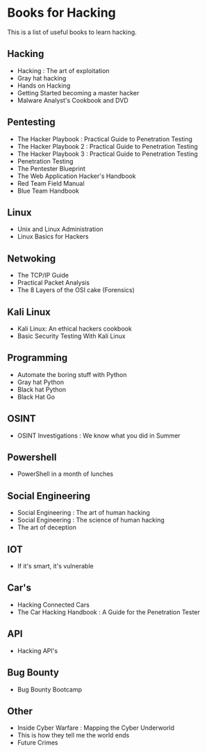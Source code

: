 
# Books for Hacking

This is a list of useful books to learn hacking.


## Hacking
- Hacking : The art of exploitation
- Gray hat hacking
- Hands on Hacking
- Getting Started becoming a master hacker
- Malware Analyst's Cookbook and DVD

## Pentesting
- The Hacker Playbook : Practical Guide to Penetration Testing
- The Hacker Playbook 2 : Practical Guide to Penetration Testing
- The Hacker Playbook 3 : Practical Guide to Penetration Testing
- Penetration Testing
- The Pentester Blueprint
- The Web Application Hacker's Handbook
- Red Team Field Manual
- Blue Team Handbook

## Linux
- Unix and Linux Administration
- Linux Basics for Hackers

## Netwoking
- The TCP/IP Guide
- Practical Packet Analysis
- The 8 Layers of the OSI cake (Forensics)

## Kali Linux
- Kali Linux: An ethical hackers cookbook
- Basic Security Testing With Kali Linux

## Programming
- Automate the boring stuff with Python
- Gray hat Python
- Black hat Python
- Black Hat Go

## OSINT
- OSINT Investigations : We know what you did in Summer

## Powershell
- PowerShell in a month of lunches

## Social Engineering
- Social Engineering : The art of human hacking
- Social Engineering : The science of human hacking
- The art of deception

## IOT
- If it's smart, it's vulnerable

## Car's
- Hacking Connected Cars
-  The Car Hacking Handbook : A Guide for the Penetration Tester

## API
- Hacking API's

## Bug Bounty
- Bug Bounty Bootcamp

## Other
- Inside Cyber Warfare : Mapping the Cyber Underworld
- This is how they tell me the world ends
- Future Crimes